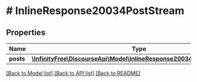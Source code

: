 # # InlineResponse20034PostStream

## Properties

Name | Type | Description | Notes
------------ | ------------- | ------------- | -------------
**posts** | [**\InfinityFree\DiscourseApi\Model\InlineResponse20034PostStreamPosts[]**](InlineResponse20034PostStreamPosts.md) |  | [optional]

[[Back to Model list]](../../README.md#models) [[Back to API list]](../../README.md#endpoints) [[Back to README]](../../README.md)
